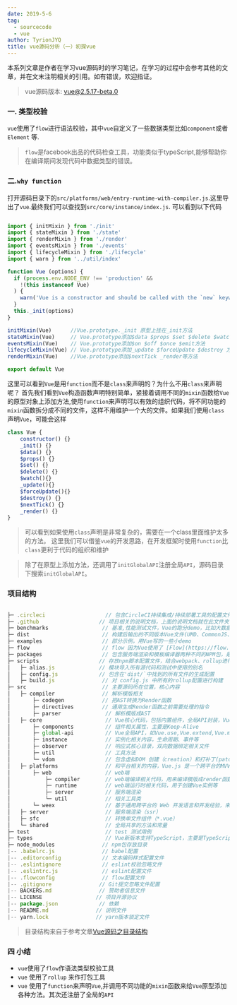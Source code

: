 ```yaml
---
date: 2019-5-6
tag: 
  - sourcecode
  - vue
author: TyrionJYQ
title: vue源码分析（一）初探vue 
---
```



本系列文章是作者在学习vue源码时的学习笔记，在学习的过程中会参考其他的文章，并在文末注明相关的引用。如有错误，欢迎指证。
> vue源码版本: vue@2.5.17-beta.0
> 
### 一.  类型校验
`vue`使用了`flow`进行语法校验，其中`vue`自定义了一些数据类型比如`component`或者`Element` 等.
> `flow`是facebook出品的代码检查工具，功能类似于typeScript,能够帮助你在编译期间发现代码中数据类型的错误。

### 二.`why function` 
打开源码目录下的`src/platforms/web/entry-runtime-with-compiler.js`.这里导出了`vue`.最终我们可以查找到`src/core/instance/index.js`. 可以看到以下代码

```js

import { initMixin } from './init'
import { stateMixin } from './state'
import { renderMixin } from './render'
import { eventsMixin } from './events'
import { lifecycleMixin } from './lifecycle'
import { warn } from '../util/index'

function Vue (options) {
  if (process.env.NODE_ENV !== 'production' &&
    !(this instanceof Vue)
  ) {
    warn('Vue is a constructor and should be called with the `new` keyword')
  }
  this._init(options)
}

initMixin(Vue)  	//Vue.prototype._init 原型上挂在_init方法
stateMixin(Vue) 	// Vue.prototype添加$data $props $set $delete $watch方法
eventsMixin(Vue) 	// Vue.prototype添加$on $off $once $emit方法
lifecycleMixin(Vue) // Vue.prototype添加_update $forceUpdate $destroy 方法
renderMixin(Vue) 	//Vue.prototype添加$nextTick _render等方法

export default Vue

```
这里可以看到`Vue`是用`function`而不是`class`来声明的？为什么不用`class`来声明呢？
首先我们看到`Vue`构造函数声明特别简单，紧接着调用不同的`mixin`函数给`Vue`的原型对象上添加方法,使用`function`来声明可以有效的组织代码，将不同功能的`mixin`函数拆分成不同的文件，这样不用维护一个大的文件。如果我们使用`class`声明`Vue`，可能会这样

```javascript
class Vue {
	constructor() {}
	_init() {}
	$data() {}
	$props() {}
	$set() {}
	$delete() {}
	$watch(){}
	_update(){}
	$forceUpdate(){} 
	$destroy() {}
	$nextTick() {}
	_render() {}
}

```

> 可以看到如果使用`class`声明是非常复杂的，需要在一个class里面维护太多的方法。
> 这里我们可以借鉴`vue`的开发思路，在开发框架时使用`function`比`class`更利于代码的组织和维护

> 除了在原型上添加方法，还调用了`initGlobalAPI`注册全局`API`，源码目录下搜索`initGlobalAPI`。

### 项目结构

```javascript

├─ .circleci                   // 包含CircleCI持续集成/持续部署工具的配置文件
├─ .github                   // 项目相关的说明文档，上面的说明文档就在此文件夹
├─ benchmarks                 // 基准,性能测试文件，Vue的跑分demo，比如大数据量的table或者渲染大量SVG
├─ dist                       // 构建后输出的不同版本Vue文件(UMD、CommonJS、ES 生产和开发包)
├─ examples                   // 部分示例，用Vue写的一些小demo
├─ flow                       // flow 因为Vue使用了 [Flow](https://flow.org/) 来进行静态类型检查，静态类型检查类型声明文件
├─ packages                   // 包含服务端渲染和模板编译器两种不同的NPM包，是提供给不同使用场景使用的
├─ scripts                   // 存放npm脚本配置文件，结合webpack、rollup进行编译、测试、构建等操作（使用者不需要关心）
│   ├─ alias.js              // 模块导入所有源代码和测试中使用的别名
│   ├─ config.js             // 包含在'dist/`中找到的所有文件的生成配置
│   ├─ build.js               // 对 config.js 中所有的rollup配置进行构建
├─ src                        // 主要源码所在位置，核心内容
│   ├─ compiler               // 解析模版相关
│       ├─ codegen            // 把AST转换为Render函数
│       ├─ directives         // 通用生成Render函数之前需要处理的指令
│       ├─ parser              // 解析模版成AST
│   ├─ core                    // Vue核心代码，包括内置组件，全局API封装，Vue 实例化，观察者，虚拟DOM, 工具函数等等。
│       ├─ components          // 组件相关属性，主要是Keep-Alive
│       ├─ global-api          // Vue全局API，如Vue.use,Vue.extend,Vue.mixin等
│       ├─ instance            // 实例化相关内容，生命周期、事件等
│       ├─ observer            // 响应式核心目录，双向数据绑定相关文件
│       ├─ util                // 工具方法
│       └─ vdom                // 包含虚拟DOM 创建（creation）和打补丁(patching) 的代码
│   ├─ platforms               // 和平台相关的内容，Vue.js 是一个跨平台的MVVM 框架(web、native、weex)
│       ├─ web                 // web端
│           ├─ compiler        // web端编译相关代码，用来编译模版成render函数basic.js
│           ├─ runtime         // web端运行时相关代码，用于创建Vue实例等
│           ├─ server          // 服务端渲染
│           └─ util            // 相关工具类
│       └─ weex                // 基于通用跨平台的 Web 开发语言和开发经验，来构建 Android、iOS 和 Web 应用
│   ├─ server                  // 服务端渲染（ssr）
│   ├─ sfc                     // 转换单文件组件（*.vue）
│   └─ shared                  // 全局共享的方法和常量
├─ test                        // test 测试用例
├─ types                       // Vue新版本支持TypeScript，主要是TypeScript类型声明文件
├─ node_modules               // npm包存放目录
|-- .babelrc.js               // babel配置
|-- .editorconfig             // 文本编码样式配置文件
|-- .eslintignore             // eslint校验忽略文件
|-- .eslintrc.js              // eslint配置文件
|-- .flowconfig               // flow配置文件
|-- .gitignore               // Git提交忽略文件配置
|-- BACKERS.md               // 赞助者信息文件
|-- LICENSE                 // 项目开源协议
|-- package.json             // 依赖
|-- README.md               // 说明文件
|-- yarn.lock               // yarn版本锁定文件

```
> 目录结构来自于参考文章[Vue源码之目录结构](https://www.cnblogs.com/yimeidan/p/10594620.html)
### 四 小结

 - `vue`使用了`flow`作语法类型校验工具
 - `vue` 使用了`rollup` 来作打包工具
 - `vue` 使用了`function`来声明`Vue`,并调用不同功能的`mixin`函数来给`Vue`原型添加各种方法。其次还注册了全局的`API`

